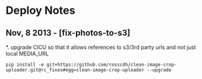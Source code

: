 Deploy Notes
============


Nov, 8 2013 - [fix-photos-to-s3]
----------------------------------

*. upgrade CICU so that it allows references to s3/3rd party urls and not just local MEDIA_URL

```
pip install -e git+https://github.com/rosscdh/clean-image-crop-uploader.git@rc_fixes#egg=clean-image-crop-uploader --upgrade
```